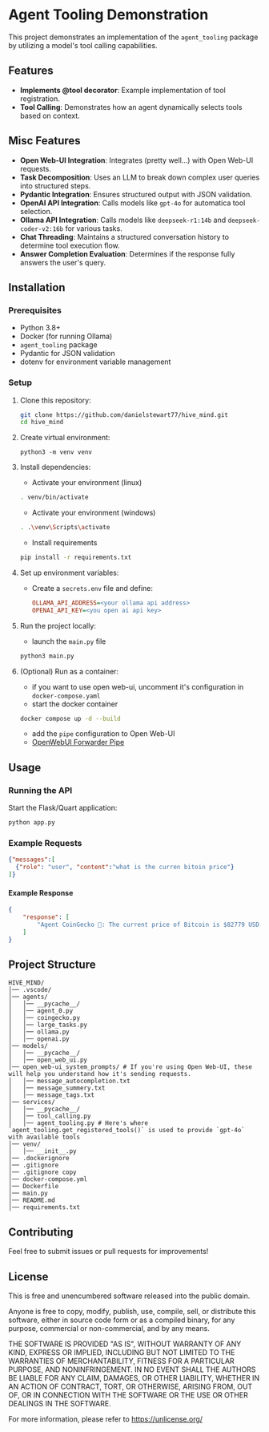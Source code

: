 # Agent Tooling Demonstration

This project demonstrates an implementation of the `agent_tooling` package by utilizing a model's tool calling capabilities.

## Features
- **Implements @tool decorator**: Example implementation of tool registration.
- **Tool Calling**: Demonstrates how an agent dynamically selects tools based on context.

## Misc Features
- **Open Web-UI Integration**: Integrates (pretty well...) with Open Web-UI requests.
- **Task Decomposition**: Uses an LLM to break down complex user queries into structured steps.
- **Pydantic Integration**: Ensures structured output with JSON validation.
- **OpenAI API Integration**: Calls models like `gpt-4o` for automatica tool selection.
- **Ollama API Integration**: Calls models like `deepseek-r1:14b` and `deepseek-coder-v2:16b` for various tasks.
- **Chat Threading**: Maintains a structured conversation history to determine tool execution flow.
- **Answer Completion Evaluation**: Determines if the response fully answers the user's query.

## Installation

### Prerequisites
- Python 3.8+
- Docker (for running Ollama)
- `agent_tooling` package
- Pydantic for JSON validation
- dotenv for environment variable management

### Setup
1. Clone this repository:
   ```bash
   git clone https://github.com/danielstewart77/hive_mind.git
   cd hive_mind
   ```
2. Create virtual environment:
    ```
    python3 -m venv venv
    ```
2. Install dependencies:
    - Activate your environment (linux)
    ```bash
    . venv/bin/activate
    ```
    - Activate your environment (windows)
    ```bash
    . .\venv\Scripts\activate
    ```
    - Install requirements
    ```bash
    pip install -r requirements.txt
    ```
3. Set up environment variables:
   - Create a `secrets.env` file and define:
     ```ini
     OLLAMA_API_ADDRESS=<your ollama api address>
     OPENAI_API_KEY=<you open ai api key>
     ```

4. Run the project locally:
    - launch the `main.py` file
    ```bash
    python3 main.py
    ```
5. (Optional) Run as a container:
    - if you want to use open web-ui, uncomment it's configuration in `docker-compose.yaml`
    - start the docker container
   ```bash
   docker compose up -d --build
   ```
   - add the `pipe` configuration to Open Web-UI
   - [OpenWebUI Forwarder Pipe](https://github.com/danielstewart77/open_web-ui_pipe/blob/main/pipe.py)
 
## Usage

### Running the API
Start the Flask/Quart application:
```bash
python app.py
```

### Example Requests
```json
{"messages":[
  {"role": "user", "content":"what is the curren bitoin price"}
]}
```

#### Example Response
```json
{
    "response": [
        "Agent CoinGecko 🦎: The current price of Bitcoin is $82779 USD."
    ]
}
```

## Project Structure
```
HIVE_MIND/
│── .vscode/
│── agents/
│   │── __pycache__/
│   │── agent_0.py
│   │── coingecko.py
│   │── large_tasks.py
│   │── ollama.py
│   │── openai.py
│── models/
│   │── __pycache__/
│   │── open_web_ui.py
│── open_web-ui_system_prompts/ # If you're using Open Web-UI, these will help you understand how it's sending requests.
│   │── message_autocompletion.txt
│   │── message_summery.txt
│   │── message_tags.txt
│── services/
│   │── __pycache__/
│   │── tool_calling.py
│   │── agent_tooling.py # Here's where `agent_tooling.get_registered_tools()` is used to provide `gpt-4o` with available tools
│── venv/
│   │── __init__.py
│── .dockerignore
│── .gitignore
│── .gitignore copy
│── docker-compose.yml
│── Dockerfile
│── main.py
│── README.md
│── requirements.txt

```

## Contributing
Feel free to submit issues or pull requests for improvements!

## License

This is free and unencumbered software released into the public domain.

Anyone is free to copy, modify, publish, use, compile, sell, or distribute this 
software, either in source code form or as a compiled binary, for any purpose, 
commercial or non-commercial, and by any means.

THE SOFTWARE IS PROVIDED "AS IS", WITHOUT WARRANTY OF ANY KIND, EXPRESS OR 
IMPLIED, INCLUDING BUT NOT LIMITED TO THE WARRANTIES OF MERCHANTABILITY, 
FITNESS FOR A PARTICULAR PURPOSE, AND NONINFRINGEMENT. IN NO EVENT SHALL THE 
AUTHORS BE LIABLE FOR ANY CLAIM, DAMAGES, OR OTHER LIABILITY, WHETHER IN AN 
ACTION OF CONTRACT, TORT, OR OTHERWISE, ARISING FROM, OUT OF, OR IN CONNECTION 
WITH THE SOFTWARE OR THE USE OR OTHER DEALINGS IN THE SOFTWARE.

For more information, please refer to <https://unlicense.org/>